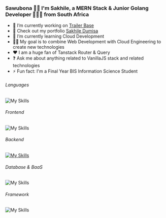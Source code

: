
### Sawubona 🙌🏾 I'm Sakhile, a MERN Stack & Junior Golang Developer 👨🏽‍💻 from South Africa
  

- 🔭 I’m currently working on [Trailer Base](https://trailer-base.vercel.app)
- 🔭 Check out my portfolio [Sakhile Dumisa](https://sakhile-dumisa.vercel.app)  
- 🌱 I’m currently learning Cloud Development
- 🤙🏽 My goal is to combine Web Development with Cloud Engineering to create new technologies
- ❤️ I am a huge fan of Tanstack Router & Query
- ❓ Ask me about anything related to VanillaJS stack and related technologies  
- ⚡ Fun fact: I'm a Final Year BIS Information Science Student

  
###### Languages  
![My Skills](https://go-skill-icons.vercel.app/api/icons?i=js,ts,go)

###### Frontend  
![My Skills](https://go-skill-icons.vercel.app/api/icons?i=html,css,react,tailwind,sass)

###### Backend  
[![My Skills](https://skillicons.dev/icons?i=nodejs,express,nest)](https://skillicons.dev)

###### Database & BaaS
![My Skills](https://go-skill-icons.vercel.app/api/icons?i=mongodb,supabase,firebase)

###### Framework  
![My Skills](https://go-skill-icons.vercel.app/api/icons?i=nextjs)

###

